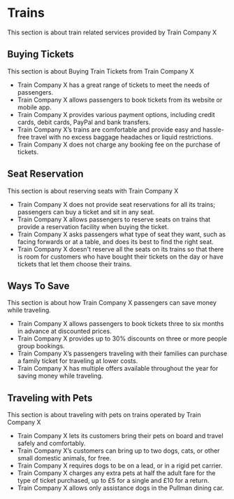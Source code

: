 # Trains

This section is about train related services provided by Train Company X

## Buying Tickets

This section is about Buying Train Tickets from Train Company X

- Train Company X has a great range of tickets to meet the needs of passengers.
- Train Company X allows passengers to book tickets from its website or mobile app.
- Train Company X provides various payment options, including credit cards, debit cards, PayPal and bank transfers.
- Train Company X’s trains are comfortable and provide easy and hassle-free travel with no excess baggage headaches or liquid restrictions.
- Train Company X does not charge any booking fee on the purchase of tickets.

## Seat Reservation

This section is about reserving seats with Train Company X

- Train Company X does not provide seat reservations for all its trains; passengers can buy a ticket and sit in any seat.
- Train Company X allows passengers to reserve seats on trains that provide a reservation facility when buying the ticket.
- Train Company X asks passengers what type of seat they want, such as facing forwards or at a table, and does its best to find the right seat.
- Train Company X doesn't reserve all the seats on its trains so that there is room for customers who have bought their tickets on the day or have tickets that let them choose their trains.

## Ways To Save

This section is about how Train Company X passengers can save money while traveling.

- Train Company X allows passengers to book tickets three to six months in advance at discounted prices.
- Train Company X provides up to 30% discounts on three or more people group bookings.
- Train Company X’s passengers traveling with their families can purchase a family ticket for traveling at lower costs.
- Train Company X has multiple offers available throughout the year for saving money while traveling.

## Traveling with Pets

This section is about traveling with pets on trains operated by Train Company X

- Train Company X lets its customers bring their pets on board and travel safely and comfortably.
- Train Company X’s customers can bring up to two dogs, cats, or other small domestic animals, for free.
- Train Company X requires dogs to be on a lead, or in a rigid pet carrier.
- Train Company X charges any extra pets at half the adult fare for the type of ticket purchased, up to £5 for a single and £10 for a return.
- Train Company X allows only assistance dogs in the Pullman dining car.